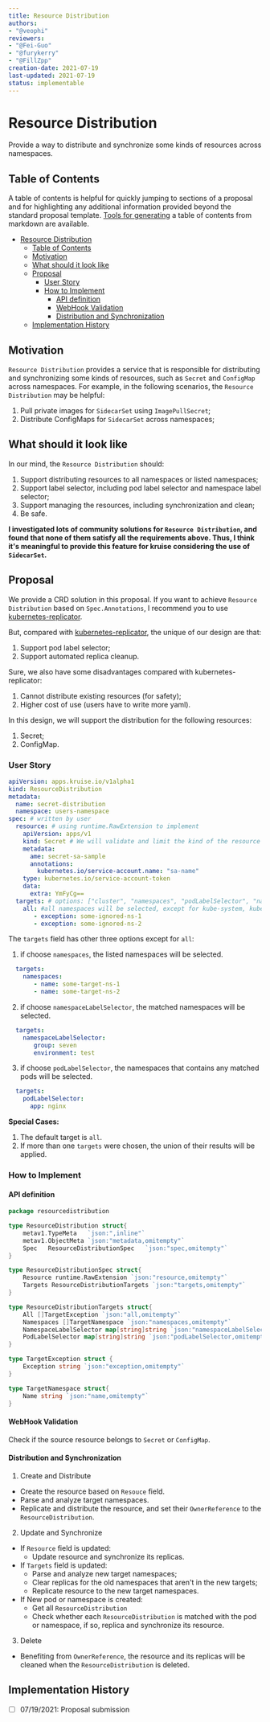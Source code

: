 ```yaml
---
title: Resource Distribution
authors:
- "@veophi"
reviewers:
- "@Fei-Guo"
- "@furykerry"
- "@FillZpp"
creation-date: 2021-07-19
last-updated: 2021-07-19
status: implementable
---
```


# Resource Distribution
Provide a way to distribute and synchronize some kinds of resources across namespaces.

## Table of Contents

A table of contents is helpful for quickly jumping to sections of a proposal and for highlighting
any additional information provided beyond the standard proposal template.
[Tools for generating](https://github.com/ekalinin/github-markdown-toc) a table of contents from markdown are available.

- [Resource Distribution](#resource-distribution)
  - [Table of Contents](#table-of-contents)
  - [Motivation](#motivation)
  - [What should it look like](#what-should-it-look-like)
  - [Proposal](#proposal)
    - [User Story](#user-story)
    - [How to Implement](#how-to-implement)
      - [API definition](#api-definition)
      - [WebHook Validation](#webhook-validation)
      - [Distribution and Synchronization](#distribution-and-synchronization)
  - [Implementation History](#implementation-history)

## Motivation
`Resource Distribution` provides a service that is responsible for distributing and synchronizing some kinds of resources, such as `Secret` and `ConfigMap` across namespaces.
For example, in the following scenarios, the `Resource Distribution` may be helpful:
1. Pull private images for `SidecarSet` using `ImagePullSecret`;
2. Distribute ConfigMaps for `SidecarSet` across namespaces;

## What should it look like
In our mind, the `Resource Distribution` should:
1. Support distributing resources to all namespaces or listed namespaces;
2. Support label selector, including pod label selector and namespace label selector;
3. Support managing the resources, including synchronization and clean;
4. Be safe.

**I investigated lots of community solutions for `Resource Distribution`, and found that none of them satisfy all the requirements above. Thus, I think it's meaningful to provide this feature for kruise considering the use of `SidecarSet`.**

## Proposal
We provide a CRD solution in this proposal.
If you want to achieve `Resource Distribution` based on `Spec.Annotations`, I recommend you to use [kubernetes-replicator](https://github.com/mittwald/kubernetes-replicator).

But, compared with [kubernetes-replicator](https://github.com/mittwald/kubernetes-replicator), the unique of our design are that:
1. Support pod label selector;
2. Support automated replica cleanup.

Sure, we also have some disadvantages compared with kubernetes-replicator:
1. Cannot distribute existing resources (for safety);
2. Higher cost of use (users have to write more yaml).

In this design, we will support the distribution for the following resources:
1. Secret;
2. ConfigMap.

### User Story
```yaml
apiVersion: apps.kruise.io/v1alpha1
kind: ResourceDistribution
metadata:
  name: secret-distribution
  namespace: users-namespace
spec: # written by user
  resource: # using runtime.RawExtension to implement
    apiVersion: apps/v1
    kind: Secret # We will validate and limit the kind of the resource
    metadata:
      ame: secret-sa-sample
      annotations:
        kubernetes.io/service-account.name: "sa-name"
    type: kubernetes.io/service-account-token
    data:
      extra: YmFyCg==
  targets: # options: ["cluster", "namespaces", "podLabelSelector", "namespaceLabelSelector"]
    all: #all namespaces will be selected, except for kube-system, kube-public and the listed namespaces.
       - exception: some-ignored-ns-1
       - exception: some-ignored-ns-2
```
The `targets` field has other three options except for `all`:
1. if choose `namespaces`, the listed namespaces will be selected.
```yaml
  targets:
    namespaces:
       - name: some-target-ns-1
       - name: some-target-ns-2
```
2. if choose `namespaceLabelSelector`, the matched namespaces will be selected.
```yaml
  targets:
    namespaceLabelSelector:
       group: seven
       environment: test
```
3. if choose `podLabelSelector`, the namespaces that contains any matched pods will be selected.
```yaml
  targets:
    podLabelSelector:
      app: nginx
```
**Special Cases:**

1. The default target is `all`.
2. If more than one `targets` were chosen, the union of their results will be applied.

### How to Implement

#### API definition

```go
package resourcedistribution

type ResourceDistribution struct{
	metav1.TypeMeta   `json:",inline"`
	metav1.ObjectMeta `json:"metadata,omitempty"`
	Spec   ResourceDistributionSpec   `json:"spec,omitempty"`
}

type ResourceDistributionSpec struct{
	Resource runtime.RawExtension `json:"resource,omitempty"`
	Targets ResourceDistributionTargets `json:"targets,omitempty"`
}

type ResourceDistributionTargets struct{
	All []TargetException `json:"all,omitempty"`
	Namespaces []TargetNamespace `json:"namespaces,omitempty"`
	NamespaceLabelSelector map[string]string `json:"namespaceLabelSelector,omitempty"`
	PodLabelSelector map[string]string `json:"podLabelSelector,omitempty"`
}

type TargetException struct {
	Exception string `json:"exception,omitempty"`
}

type TargetNamespace struct{
	Name string `json:"name,omitempty"`
}

```
#### WebHook Validation
Check if the source resource belongs to `Secret` or `ConfigMap`.

#### Distribution and Synchronization

1. Create and Distribute
- Create the resource based on `Resouce` field.
- Parse and analyze target namespaces.
- Replicate and distribute the resource, and set their `OwnerReference` to the `ResourceDistribution`.

2. Update and Synchronize
- If `Resource` field is updated:
  - Update resource and synchronize its replicas.
- If `Targets` field is updated:
  - Parse and analyze new target namespaces;
  - Clear replicas for the old namespaces that aren't in the new targets;
  - Replicate resource to the new target namespaces.
- If New pod or namespace is created:
  - Get all `ResourceDistribution`
  - Check whether each `ResourceDistribution` is matched with the pod or namespace, if so, replica and synchronize its resource.

3. Delete
- Benefiting from `OwnerReference`, the resource and its replicas will be cleaned when the `ResourceDistribution` is deleted.

## Implementation History
- [ ] 07/19/2021: Proposal submission